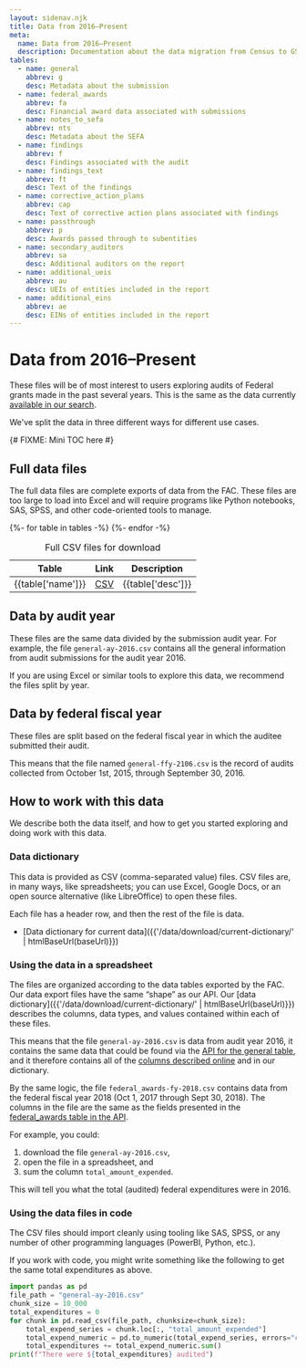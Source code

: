 ```yaml
---
layout: sidenav.njk
title: Data from 2016–Present
meta:
  name: Data from 2016–Present
  description: Documentation about the data migration from Census to GSA.
tables:
  - name: general
    abbrev: g
    desc: Metadata about the submission
  - name: federal_awards
    abbrev: fa
    desc: Financial award data associated with submissions
  - name: notes_to_sefa
    abbrev: nts
    desc: Metadata about the SEFA
  - name: findings
    abbrev: f
    desc: Findings associated with the audit
  - name: findings_text
    abbrev: ft
    desc: Text of the findings
  - name: corrective_action_plans
    abbrev: cap
    desc: Text of corrective action plans associated with findings
  - name: passthrough
    abbrev: p
    desc: Awards passed through to subentities
  - name: secondary_auditors
    abbrev: sa
    desc: Additional auditors on the report
  - name: additional_ueis
    abbrev: au
    desc: UEIs of entities included in the report
  - name: additional_eins
    abbrev: ae
    desc: EINs of entities included in the report
---
```


<script>
function setAttrs(e, attr_dict) {
  for (const [key, value] of Object.entries(attr_dict)) {
    e.setAttribute(key, value);
  }
}

function tableCreate(root, caption_text, tag, baseUrl) {
  var tbl = document.createElement('table');
  setAttrs(tbl, {"role": "table", "class": "usa-table"});

  var caption = document.createElement("caption");
  var txt = document.createTextNode(caption_text);
  caption.appendChild(txt);
  tbl.appendChild(caption);

  var currentTime = new Date()
  var current_year = new Date().getFullYear();
  var month = currentTime.getMonth() + 1;
  
  // The FFY table wants to go out to +1 year if it is 
  // October or greater in the current year.
  if (tag == "ffy" && month >= 10) {
    current_year += 1;
  } 

  // Header row
  var thead = document.createElement("thead");
  setAttrs(thead, {"role": "rowgroup"});

  tr = document.createElement("tr");
  
  th = document.createElement("th");
  th.appendChild(document.createTextNode("Table")); 
  setAttrs(th, {"scope": "col"});
  
  tr.appendChild(th);
  for (let year = 2016; year <= current_year; year++) {
    th = document.createElement("th");
    setAttrs(th, {"scope": "col"});
    th.appendChild(document.createTextNode(year)); 
    tr.appendChild(th);
  }
  thead.appendChild(tr);
  tbl.appendChild(thead);
    
  {% for table in tables %}
    tr = document.createElement("tr");
    td = tr.insertCell().appendChild(document.createTextNode(`{{table['name']}}`));

    for (let year = 2016; year <= current_year; year++) {
      td = tr.insertCell();
      setAttrs(td, {"role": "cell"});
      a = document.createElement("a");
      setAttrs(a, {"href": `${baseUrl}/{{table['abbrev']}}-${tag}-${year}.csv`});
      a.appendChild(document.createTextNode(`{{table['abbrev']}}-${tag}-${year}`));
      td.appendChild(a);
    }
    tbl.appendChild(tr);
  {% endfor %}

  root.appendChild(tbl);
}
</script>

# Data from 2016–Present

These files will be of most interest to users exploring audits of Federal grants made in the past several years. This is the same as the data currently [available in our search](https://app.fac.gov/dissemination/search/).

We've split the data in three different ways for different use cases.

{#
FIXME: Mini TOC here
#}

## Full data files

The full data files are complete exports of data from the FAC. These files are too large to load into Excel and will require programs like Python notebooks, SAS, SPSS, and other code-oriented tools to manage.

<div class="usa-table-container" tabindex="0">
<table role="table" class="usa-table">
    <caption>
    Full CSV files for download  
    </caption>
    <thead role="rowgroup">
    <tr>
        <th scope="col">Table</th>
        <th scope="col">Link</th>
        <th scope="col">Description</th>
    </tr>
    </thead>
    <tbody role="rowgroup">
{%- for table in tables -%}
  <tr role="row">
    <td role="cell">{{table['name']}}</td>
    <td role="cell"><a href="">CSV</a>
    <td role="cell">{{table['desc']}}</td>
  </tr>
{%- endfor -%}
    </tbody>
  </table>
</div>

## Data by audit year

These files are the same data divided by the submission audit year. For example, the file `general-ay-2016.csv` contains all the general information from audit submissions for the audit year 2016.

If you are using Excel or similar tools to explore this data, we recommend the files split by year.

<div class="usa-table-container" tabindex="0">
  <div id="ay-table"></div>
  <script>tableCreate(document.getElementById("ay-table"), "CSVs by audit year", "ay", "http://localhost:8080/blah")</script>
</div>

## Data by federal fiscal year

These files are split based on the federal fiscal year in which the auditee submitted their audit.

This means that the file named `general-ffy-2106.csv` is the record of audits collected from October 1st, 2015, through September 30, 2016. 

<div class="usa-table-container" tabindex="0">
  <div id="fy-table"></div>
  <script>tableCreate(document.getElementById("fy-table"), "CSVs by federal fiscal year", "ffy", "http://localhost:8080/blah")</script>
</div>


## How to work with this data

We describe both the data itself, and how to get you started exploring and doing work with this data. 

### Data dictionary

This data is provided as CSV (comma-separated value) files. CSV files are, in many ways, like spreadsheets; you can use Excel, Google Docs, or an open source alternative (like LibreOffice) to open these files. 

Each file has a header row, and then the rest of the file is data. 

* [Data dictionary for current data]({{'/data/download/current-dictionary/' | htmlBaseUrl(baseUrl)}})

### Using the data in a spreadsheet

The files are organized according to the data tables exported by the FAC. Our data export files have the same “shape” as our API. Our [data dictionary]({{'/data/download/current-dictionary/' | htmlBaseUrl(baseUrl)}}) describes the columns, data types, and values contained within each of these files.

This means that the file `general-ay-2016.csv` is data from audit year 2016, it contains the same data that could be found via the [API for the general table](https://www.fac.gov/api/dictionary/#endpoint-general), and it therefore contains all of the [columns described online](https://www.fac.gov/api/dictionary/) and in our dictionary.

By the same logic, the file `federal_awards-fy-2018.csv` contains data from the federal fiscal year 2018 (Oct 1, 2017 through Sept 30, 2018). The columns in the file are the same as the fields presented in the [federal\_awards table in the API](https://www.fac.gov/api/dictionary/#endpoint-federal_awards).

For example, you could:

1. download the file `general-ay-2016.csv`,   
2. open the file in a spreadsheet, and  
3. sum the column `total_amount_expended`. 

This will tell you what the total (audited) federal expenditures were in 2016\. 

### Using the data files in code

The CSV files should import cleanly using tooling like SAS, SPSS, or any number of other programming languages (PowerBI, Python, etc.).

If you work with code, you might write something like the following to get the same total expenditures as above.

```py
import pandas as pd
file_path = "general-ay-2016.csv"
chunk_size = 10_000
total_expenditures = 0
for chunk in pd.read_csv(file_path, chunksize=chunk_size):
    total_expend_series = chunk.loc[:, "total_amount_expended"]
    total_expend_numeric = pd.to_numeric(total_expend_series, errors="coerce")
    total_expenditures += total_expend_numeric.sum()
print(f"There were ${total_expenditures} audited")
```

